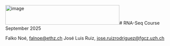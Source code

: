 <img width="355" height="62" alt="image" src="https://github.com/user-attachments/assets/167071c9-5fc3-4ae0-ba78-7937dbec0485" /># RNA-Seq Course September 2025

Falko Noé, falnoe@ethz.ch
José Luis Ruiz, jose.ruizrodriguez@fgcz.uzh.ch 

